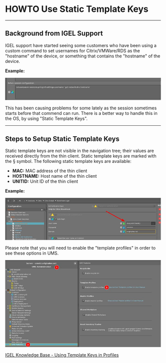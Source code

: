 # HOWTO Use Static Template Keys

-----

## Background from IGEL Support

IGEL support have started seeing some customers who have been using a custom command to set usernames for Citrix/VMWare/RDS as the "hostname" of the device, or something that contains the "hostname" of the device.

**Example:**

![image01](Images/HOWTO-Use-IGEL-Static-Template-Keys-01.jpeg)

This has been causing problems for some lately as the session sometimes starts before that commend can run. There is a better way to handle this in the OS, by using "Static Template Keys".

-----

## Steps to Setup Static Template Keys

Static template keys are not visible in the navigation tree; their values are received directly from the thin client. Static template keys are marked with the § symbol. The following static template keys are available:

- **MAC:** MAC address of the thin client
- **HOSTNAME:** Host name of the thin client
- **UNITID:** Unit ID of the thin client

**Example:**

![image02](Images/HOWTO-Use-IGEL-Static-Template-Keys-02.jpeg)

Please note that you will need to enable the "template profiles" in order to see these options in UMS.

![image03](Images/HOWTO-Use-IGEL-Static-Template-Keys-03.jpeg)

[IGEL Knowledge Base - Using Template Keys in Profiles](https://kb.igel.com/endpointmgmt-6.09/en/using-template-keys-in-profiles-54067498.html)
